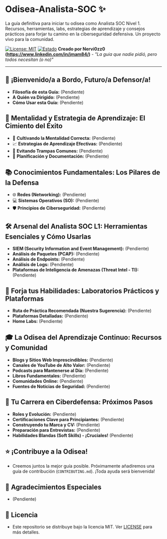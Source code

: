 # Odisea-Analista-SOC ✨

La guía definitiva para iniciar tu odisea como Analista SOC Nivel 1. Recursos, herramientas, labs, estrategias de aprendizaje y consejos prácticos para forjar tu camino en la ciberseguridad defensiva. Un proyecto vivo para la comunidad.

[![License: MIT](https://img.shields.io/badge/License-MIT-yellow.svg)](https://opensource.org/licenses/MIT) [![Estado](https://img.shields.io/badge/estado-en%20construcción%20activa-green.svg)](https://github.com/Nervi0zz0/Odisea-Analista-SOC) **Creado por Nervi0zz0 (https://www.linkedin.com/in/jmam84/)** - _"La guia que nadie pidió, pero todos necesitan (o no)"_

---

## 🚀 ¡Bienvenido/a a Bordo, Futuro/a Defensor/a!

* **Filosofía de esta Guía:** (Pendiente)
* **A Quién va Dirigido:** (Pendiente)
* **Cómo Usar esta Guía:** (Pendiente)

## 🧭 Mentalidad y Estrategia de Aprendizaje: El Cimiento del Éxito

* 🧠 **Cultivando la Mentalidad Correcta:** (Pendiente)
* 📈 **Estrategias de Aprendizaje Efectivas:** (Pendiente)
* 🚫 **Evitando Trampas Comunes:** (Pendiente)
* 🎯 **Planificación y Documentación:** (Pendiente)

## 📚 Conocimientos Fundamentales: Los Pilares de la Defensa

* 🌐 **Redes (Networking):** (Pendiente)
* 💻 **Sistemas Operativos (SO):** (Pendiente)
* 🛡️ **Principios de Ciberseguridad:** (Pendiente)

## 🛠️ Arsenal del Analista SOC L1: Herramientas Esenciales y Cómo Usarlas

* **SIEM (Security Information and Event Management):** (Pendiente)
* **Análisis de Paquetes (PCAP):** (Pendiente)
* **Análisis de Endpoints:** (Pendiente)
* **Análisis de Logs:** (Pendiente)
* **Plataformas de Inteligencia de Amenazas (Threat Intel - TI):** (Pendiente)

## 🧪 Forja tus Habilidades: Laboratorios Prácticos y Plataformas

* **Ruta de Práctica Recomendada (Nuestra Sugerencia):** (Pendiente)
* **Plataformas Detalladas:** (Pendiente)
* **Home Labs:** (Pendiente)

## 🎓 La Odisea del Aprendizaje Continuo: Recursos y Comunidad

* **Blogs y Sitios Web Imprescindibles:** (Pendiente)
* **Canales de YouTube de Alto Valor:** (Pendiente)
* **Podcasts para Mantenerse al Día:** (Pendiente)
* **Libros Fundamentales:** (Pendiente)
* **Comunidades Online:** (Pendiente)
* **Fuentes de Noticias de Seguridad:** (Pendiente)

## 🚀 Tu Carrera en Ciberdefensa: Próximos Pasos

* **Roles y Evolución:** (Pendiente)
* **Certificaciones Clave para Principiantes:** (Pendiente)
* **Construyendo tu Marca y CV:** (Pendiente)
* **Preparación para Entrevistas:** (Pendiente)
* **Habilidades Blandas (Soft Skills) - ¡Cruciales!** (Pendiente)

## ⭐ ¡Contribuye a la Odisea!

* Creemos juntos la mejor guía posible. Próximamente añadiremos una guía de contribución (`CONTRIBUTING.md`). ¡Toda ayuda será bienvenida!

## 🙏 Agradecimientos Especiales

* (Pendiente)

## 📜 Licencia

* Este repositorio se distribuye bajo la licencia MIT. Ver [LICENSE](LICENSE) para más detalles.
